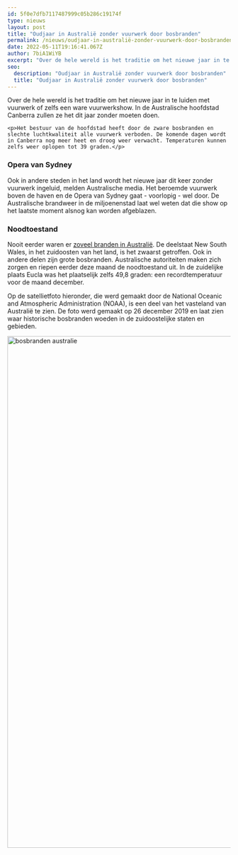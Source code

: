 ```yaml
---
id: 5f0e7dfb7117487999c05b286c19174f
type: nieuws
layout: post
title: "Oudjaar in Australië zonder vuurwerk door bosbranden"
permalink: /nieuws/oudjaar-in-australië-zonder-vuurwerk-door-bosbranden/
date: 2022-05-11T19:16:41.067Z
author: 7biA1WiYB
excerpt: "Over de hele wereld is het traditie om het nieuwe jaar in te luiden met vuurwerk of zelfs een ware vuurwerkshow. In de Australische hoofdstad Canberra zullen ze het dit jaar zonder moeten doen.  "
seo:
  description: "Oudjaar in Australië zonder vuurwerk door bosbranden"
  title: "Oudjaar in Australië zonder vuurwerk door bosbranden"
---
```

Over de hele wereld is het traditie om het nieuwe jaar in te luiden met vuurwerk of zelfs een ware vuurwerkshow. In de Australische hoofdstad Canberra zullen ze het dit jaar zonder moeten doen.  

    <p>Het bestuur van de hoofdstad heeft door de zware bosbranden en slechte luchtkwaliteit alle vuurwerk verboden. De komende dagen wordt in Canberra nog meer heet en droog weer verwacht. Temperaturen kunnen zelfs weer oplopen tot 39 graden.</p>
<h3>Opera van Sydney</h3>
<p>Ook in andere steden in het land wordt het nieuwe jaar dit keer zonder vuurwerk ingeluid, melden Australische media. Het beroemde vuurwerk boven de haven en de Opera van Sydney gaat - voorlopig - wel door. De Australische brandweer in de miljoenenstad laat wel weten dat die show op het laatste moment alsnog kan worden afgeblazen.</p>
<h3>Noodtoestand</h3>
<p>Nooit eerder waren er <a href="https://7dagen.netlify.app/nieuws/oost-australi%C3%AB-staat-meer-brand-dan-ooit" target="_blank">zoveel branden in Australië</a>. De deelstaat New South Wales, in het zuidoosten van het land, is het zwaarst getroffen. Ook in andere delen zijn grote bosbranden. Australische autoriteiten maken zich zorgen en riepen eerder deze maand de noodtoestand uit. In de zuidelijke plaats Eucla was het plaatselijk zelfs 49,8 graden: een recordtemperatuur voor de maand december.</p>
<p>Op de satellietfoto hieronder, die werd gemaakt door de National Oceanic and Atmospheric Administration (NOAA), is een deel van het vasteland van Australië te zien. De foto werd gemaakt op 26 december 2019 en laat zien waar historische bosbranden woeden in de zuidoostelijke staten en gebieden.<div class="media media-element-container media-default"><div id="file-539357" class="file file-image file-image-jpeg">

        
  
  <div class="content">
    <img alt="bosbranden australie" title="Foto: ANP" height="1152" width="2048" class="media-element file-default" data-delta="1" src="https://7dagen.netlify.app/sites/default/files/ANP-403742802.jpg">  </div>

  
</div>
</div>  

